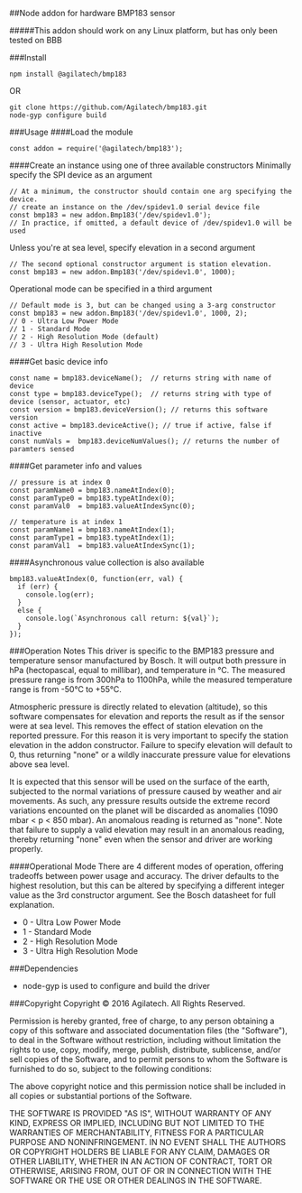 ##Node addon for hardware BMP183 sensor

#####This addon should work on any Linux platform, but has only been tested on BBB

###Install

```
npm install @agilatech/bmp183
```
OR
```
git clone https://github.com/Agilatech/bmp183.git
node-gyp configure build
```

###Usage
####Load the module
```
const addon = require('@agilatech/bmp183');
```

####Create an instance using one of three available constructors
Minimally specify the SPI device as an argument
```
// At a minimum, the constructor should contain one arg specifying the device.
// create an instance on the /dev/spidev1.0 serial device file
const bmp183 = new addon.Bmp183('/dev/spidev1.0');
// In practice, if omitted, a default device of /dev/spidev1.0 will be used
```
Unless you're at sea level, specify elevation in a second argument
```
// The second optional constructor argument is station elevation. 
const bmp183 = new addon.Bmp183('/dev/spidev1.0', 1000);
```
Operational mode can be specified in a third argument
```
// Default mode is 3, but can be changed using a 3-arg constructor
const bmp183 = new addon.Bmp183('/dev/spidev1.0', 1000, 2);
// 0 - Ultra Low Power Mode
// 1 - Standard Mode
// 2 - High Resolution Mode (default)
// 3 - Ultra High Resolution Mode 
```
####Get basic device info
```
const name = bmp183.deviceName();  // returns string with name of device
const type = bmp183.deviceType();  // returns string with type of device (sensor, actuator, etc)
const version = bmp183.deviceVersion(); // returns this software version
const active = bmp183.deviceActive(); // true if active, false if inactive
const numVals =  bmp183.deviceNumValues(); // returns the number of paramters sensed
```
####Get parameter info and values
```
// pressure is at index 0
const paramName0 = bmp183.nameAtIndex(0);
const paramType0 = bmp183.typeAtIndex(0);
const paramVal0  = bmp183.valueAtIndexSync(0);
```
```
// temperature is at index 1
const paramName1 = bmp183.nameAtIndex(1);
const paramType1 = bmp183.typeAtIndex(1);
const paramVal1  = bmp183.valueAtIndexSync(1);
```
####Asynchronous value collection is also available
```
bmp183.valueAtIndex(0, function(err, val) {
  if (err) {
    console.log(err);
  }
  else {
    console.log(`Asynchronous call return: ${val}`);
  }
});
```

###Operation Notes
This driver is specific to the BMP183 pressure and temperature sensor manufactured by Bosch. It will output both 
pressure in hPa (hectopascal, equal to millibar), and temperature in °C.  The measured pressure range is from 
300hPa to 1100hPa, while the measured temperature range is from -50°C to +55°C.

Atmospheric pressure is directly related to elevation (altitude), so this software compensates for elevation and 
reports the result as if the sensor were at sea level. This removes the effect of station elevation on the reported 
pressure. For this reason it is very important to specify the station elevation in the addon constructor.  Failure
to specify elevation will default to 0, thus returning "none" or a wildly inaccurate pressure value for elevations
above sea level.

It is expected that this sensor will be used on the surface of the earth, subjected to the normal variations of
pressure caused by weather and air movements.  As such, any pressure results outside the extreme record variations
encounted on the planet will be discarded as anomalies (1090 mbar < p < 850 mbar).  An anomalous reading is returned
as "none".  Note that failure to supply a valid elevation may result in an anomalous reading, thereby returning
"none" even when the sensor and driver are working properly.

####Operational Mode
There are 4 different modes of operation, offering tradeoffs between power usage and accuracy. The driver defaults 
to the highest resolution, but this can be altered by specifying a different integer value as the 3rd constructor 
argument.  See the Bosch datasheet for full explanation.
* 0 - Ultra Low Power Mode
* 1 - Standard Mode
* 2 - High Resolution Mode
* 3 - Ultra High Resolution Mode

###Dependencies
* node-gyp is used to configure and build the driver

###Copyright
Copyright © 2016 Agilatech. All Rights Reserved.

Permission is hereby granted, free of charge, to any person obtaining a copy of this software and associated documentation files (the "Software"), to deal in the Software without restriction, including without limitation the rights to use, copy, modify, merge, publish, distribute, sublicense, and/or sell copies of the Software, and to permit persons to whom the Software is furnished to do so, subject to the following conditions:

The above copyright notice and this permission notice shall be included in all copies or substantial portions of the Software.

THE SOFTWARE IS PROVIDED "AS IS", WITHOUT WARRANTY OF ANY KIND, EXPRESS OR IMPLIED, INCLUDING BUT NOT LIMITED TO THE WARRANTIES OF MERCHANTABILITY, FITNESS FOR A PARTICULAR PURPOSE AND NONINFRINGEMENT. IN NO EVENT SHALL THE AUTHORS OR COPYRIGHT HOLDERS BE LIABLE FOR ANY CLAIM, DAMAGES OR OTHER LIABILITY, WHETHER IN AN ACTION OF CONTRACT, TORT OR OTHERWISE, ARISING FROM, OUT OF OR IN CONNECTION WITH THE SOFTWARE OR THE USE OR OTHER DEALINGS IN THE SOFTWARE.

